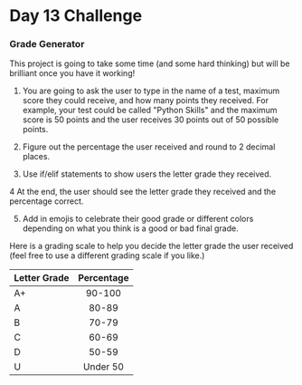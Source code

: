 # Day 13 Challenge
### Grade Generator

This project is going to take some time (and some hard thinking) but will be brilliant once you have it working!

1. You are going to ask the user to type in the name of a test, maximum score they could receive, and how many points they received. For example, your test could be called "Python Skills" and the maximum score is 50 points and the user receives 30 points out of 50 possible points.

2. Figure out the percentage the user received and round to 2 decimal places.

3. Use if/elif statements to show users the letter grade they received.

4 At the end, the user should see the letter grade they received and the percentage correct.

5. Add in emojis to celebrate their good grade or different colors depending on what you think is a good or bad final grade.

Here is a grading scale to help you decide the letter grade the user received (feel free to use a different grading scale if you like.)


| Letter Grade| Percentage | 
| :------- | :------: | 
| A+       | 90-100   | 
| A        | 80-89    | 
| B        | 70-79    |
| C        | 60-69    |
| D        | 50-59    |
| U        | Under 50 |